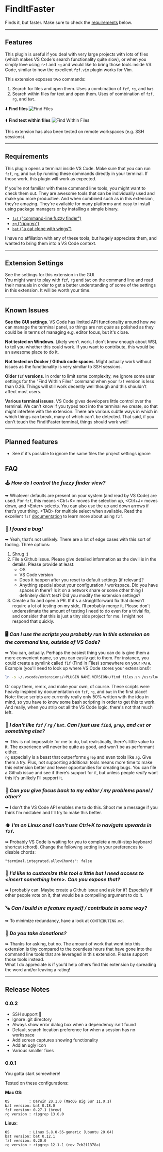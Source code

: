 # FindItFaster
Finds it, but faster. Make sure to check the [requirements](#requirements) below.

<hr />

## Features
This plugin is useful if you deal with very large projects with lots of files (which makes VS Code's
search functionality quite slow), or when you simply love using `fzf` and `rg` and would like to
bring those tools inside VS Code, similar to how the excellent `fzf.vim` plugin works for Vim.

This extension exposes two commands:
1. Search for files and open them. Uses a combination of `fzf`, `rg`, and `bat`.
2. Search within files for text and open them. Uses of combination of `fzf`, `rg`, and `bat`.

⬇️ **Find files**
![Find Files](media/find_files.gif)

⬇️ **Find text within files**
![Find Within Files](media/find_within_files.gif)

This extension has also been tested on remote workspaces (e.g. SSH sessions).

<hr />

<a name="requirements"></a>
## Requirements

This plugin opens a terminal inside VS Code. Make sure that you can run `fzf`, `rg`, and `bat` by
running these commands directly in your terminal. If those work, this plugin will work as expected.

If you're not familiar with these command line tools, you might want to check them out. They are
awesome tools that can be individually used and make you more productive. And when combined such as
in this extension, they're amazing. They're available for many platforms and easy to install using
package managers or by installing a simple binary.

- [`fzf` ("command-line fuzzy finder")](https://github.com/junegunn/fzf)
- [`rg` ("ripgrep")](https://github.com/BurntSushi/ripgrep)
- [`bat` ("a cat clone with wings")](https://github.com/sharkdp/bat)

I have no affiliation with any of these tools, but hugely appreciate them, and wanted to bring them
into a VS Code context.

<hr />

## Extension Settings

See the settings for this extension in the GUI.  
You might want to play with `fzf`, `rg` and `bat` on the command line and read their manuals in
order to get a better understanding of some of the settings in this extension. It will be worth
your time.

<hr />

## Known Issues

**See the GUI settings**. VS Code has limited API functionality around how we can manage the
terminal panel, so things are not _quite_ as polished as they could be in terms of managing e.g.
editor focus, but it's close.

**Not tested on Windows**. Likely won't work. I don't know enough about WSL to tell you whether this
could work. If you want to contribute, this would be an awesome place to do it.  

**Not tested on Docker / Github code spaces**. Might actually work without issues as the
functionality is very similiar to SSH sessions.

**Older `fzf` versions**. In order to limit some complexity, we ignore some user settings for the
"Find Within Files" command when your `fzf` version is less than 0.26. Things will still work
decently well though and this shouldn't affect most users.

**Various terminal issues**. VS Code gives developers little control over the terminal. We can't
know if you typed text into the terminal we create, so that might interfere with the extension.
There are various subtle ways in which in which things can break, many of which can't be detected.
That said, if you don't touch the FindItFaster terminal, things should work well!

<hr />

## Planned features
- See if it's possible to ignore the same files the project settings ignore

## FAQ

### 🕹 _How do I control the fuzzy finder view?_
➥ Whatever defaults are present on your system (and read by VS Code) are used. For `fzf`, this means
&lt;Ctrl+K&gt; moves the selection up, &lt;Ctrl+J&gt; moves down, and &lt;Enter&gt; selects. You can
also use the up and down arrows if that's your thing. &lt;TAB&gt; for multiple select when
available. Read the excellent `fzf` [documentation](https://github.com/junegunn/fzf#readme) to learn
more about using `fzf`.

### 🐞 _I found a bug!_  
➥ Yeah, that's not unlikely. There are a lot of edge cases with this sort of tooling. Three options:
  1. Shrug :)
  2. File a Github issue. Please give detailed information as the devil is in the details. Please
     provide at least:
     - OS
     - VS Code version
     - Does it happen after you reset to default settings (if relevant)?
     - Anything special about your configuration / workspace. Did you have spaces in there? Is it
       on a network share or some other thing I definitely didn't test? Did you modify the extension
       settings?
  3. Create a fix and open a PR. If it's a straightforward fix that doesn't require a lot of testing
     on my side, I'll probably merge it. Please don't underestimate the amount of testing I need to
     do even for a trivial fix, and consider that this is just a tiny side project for me. I might
     not respond that quickly.

### 🖥 _Can I use the scripts you probably run in this extension on the command line, outside of VS Code?_  
➥ You can, actually. Perhaps the easiest thing you can do is give them a more convenient name, so
  you can easily get to them. For instance, you could create a symlink called `fif` (Find In Files)
  somewhere on your `PATH`. Example (you'll need to look up where VS Code stores your extensions!):
  ```bash
  ln -s ~/.vscode/extensions/<PLUGIN_NAME.VERSION>/find_files.sh /usr/local/bin/fif
  ```
  Or copy them, remix, and make your own, of course. These scripts were heavily inspired by
  documentation on `fzf`, `rg`, and `bat` in the first place! Note: these scripts are currently
  really only 50% written with the idea in mind, so you have to know some bash scripting in order
  to get this to work. And really, when you strip out all the VS Code logic, there's not that much
  left.

### 💩 _I don't like `fzf` / `rg` / `bat`. Can I just use `find`, `grep`, and `cat` or something else?_  
➥ This is not impossible for me to do, but realistically, there's little value to it. The experience
  will never be quite as good, and won't be as performant either.  
  `rg` especially is a beast that outperforms `grep` and even tools like `ag`. Give them a try.
  Plus, not supporting additional tools means more time to make this extension better and fewer
  opportunities for creating bugs. You can file a Github issue and see if there's support for it,
  but unless people _really_ want this it's unlikely I'll support it.

### 🧘 _Can you give focus back to my editor / my problems panel / other?_
➥ I don't the VS Code API enables me to do this. Shoot me a message if you think I'm mistaken and
  I'll try to make this better.

### ⬆️ _I'm on Linux and I can't use Ctrl+K to navigate upwards in `fzf`._
➥ Probably VS Code is waiting for you to complete a multi-step keyboard shortcut (chord). Change the
  following setting in your preferences to disable chords:
  ```
  "terminal.integrated.allowChords": false
  ```

### 🎄 <i>I'd like to customize this tool a little but I need access to &lt;insert something here&gt;. Can you expose that?</i>  
➥ I probably can. Maybe create a Github issue and ask for it? Especially if other people vote on it,
  that would be a compelling argument to do it.

### 🪚 _Can I  build in a feature myself / contribute in some way?_
➥ To minimize redundancy, have a look at `CONTRIBUTING.md`.

### 🤑 _Do you take donations?_
➥ Thanks for asking, but no. The amount of work that went into this extension is tiny compared to
  the countless hours that have gone into the command line tools that are leveraged in this
  extension. Please support those tools instead.  
  What I do appreciate is if you'd help others find this extension by spreading the word and/or
  leaving a rating!

<hr />

## Release Notes

### 0.0.2
- SSH support 🎉
- Ignore .git directory
- Always show error dialog box when a dependency isn't found
- Default search location preference for when a session has no workspace
- Add screen captures showing functionality
- Add an ugly icon
- Various smaller fixes

### 0.0.1
You gotta start somewhere!

Tested on these configurations:

**Mac OS**:
```
OS         : Darwin 20.1.0 (MacOS Big Sur 11.0.1)
bat version: bat 0.18.0
fzf version: 0.27.1 (brew)
rg version : ripgrep 13.0.0
```

**Linux**:
```
OS         : Linux 5.8.0-55-generic (Ubuntu 20.04)
bat version: bat 0.12.1
fzf version: 0.20.0
rg version : ripgrep 12.1.1 (rev 7cb211378a)
```